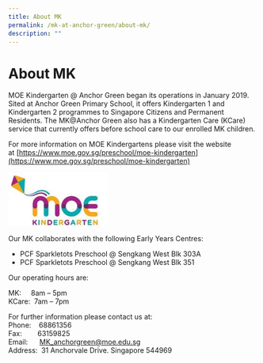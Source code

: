 ```yaml
---
title: About MK
permalink: /mk-at-anchor-green/about-mk/
description: ""
---
```

About MK
========

MOE Kindergarten @ Anchor Green began its operations in January 2019. Sited at Anchor Green Primary School, it offers Kindergarten 1 and Kindergarten 2 programmes to Singapore Citizens and Permanent Residents. The MK@Anchor Green also has a Kindergarten Care (KCare) service that currently offers before school care to our enrolled MK children.

For more information on MOE Kindergartens please visit the website at [https://www.moe.gov.sg/preschool/moe-kindergarten](https://www.moe.gov.sg/preschool/moe-kindergarten)

<img src="/images/MK/MOE%20Kindergarten2.jpg"  
style="width:40%">

Our MK collaborates with the following Early Years Centres:

*   PCF Sparkletots Preschool @ Sengkang West Blk 303A
*   PCF Sparkletots Preschool @ Sengkang West Blk 351

Our operating hours are:

MK:     8am – 5pm  
KCare:  7am – 7pm

For further information please contact us at:   
Phone:    68861356  
Fax:        63159825  
Email:      [MK\_anchorgreen@moe.edu.sg](mailto:MK_anchorgreen@moe.edu.sg)  
Address:  31 Anchorvale Drive. Singapore 544969